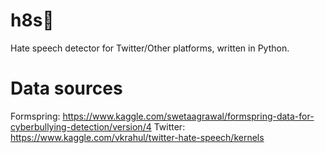# h8s🍑 
Hate speech detector for Twitter/Other platforms, written in Python.



# Data sources
Formspring: https://www.kaggle.com/swetaagrawal/formspring-data-for-cyberbullying-detection/version/4
Twitter: https://www.kaggle.com/vkrahul/twitter-hate-speech/kernels

